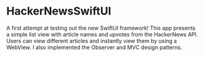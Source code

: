 # HackerNewsSwiftUI
A first attempt at testing out the new SwiftUI framework! This app presents a simple list view with article names and upvotes from the HackerNews API. 
Users can view different articles and instantly view them by using a WebView. 
I also implemented the Observer and MVC design patterns.
